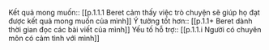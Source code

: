 Kết quả mong muốn:: [[p.1.1.1 Beret cảm thấy việc trò chuyện sẽ giúp họ đạt được kết quả mong muốn của mình]] 
Ý tưởng tốt hơn:: [[p.1.1+ Beret dành thời gian đọc các bài viết của mình]]
Yếu tố hỗ trợ:: [[p.1.1.i Người có chuyên môn có cảm tình với mình]]